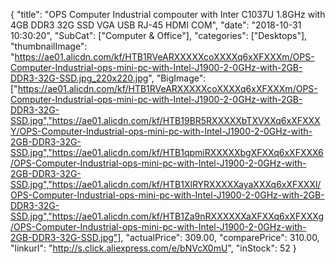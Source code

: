 {
	"title": "OPS Computer  Industrial compouter with Inter C1037U 1.8GHz with 4GB DDR3 32G SSD VGA USB RJ-45 HDMI COM",
	"date": "2018-10-31 10:30:20",
	"SubCat": ["Computer & Office"],
	"categories": ["Desktops"],
	"thumbnailImage": "https://ae01.alicdn.com/kf/HTB1RVeARXXXXXcoXXXXq6xXFXXXm/OPS-Computer-Industrial-ops-mini-pc-with-Intel-J1900-2-0GHz-with-2GB-DDR3-32G-SSD.jpg_220x220.jpg",
	"BigImage": ["https://ae01.alicdn.com/kf/HTB1RVeARXXXXXcoXXXXq6xXFXXXm/OPS-Computer-Industrial-ops-mini-pc-with-Intel-J1900-2-0GHz-with-2GB-DDR3-32G-SSD.jpg","https://ae01.alicdn.com/kf/HTB19BR5RXXXXXbTXVXXq6xXFXXXY/OPS-Computer-Industrial-ops-mini-pc-with-Intel-J1900-2-0GHz-with-2GB-DDR3-32G-SSD.jpg","https://ae01.alicdn.com/kf/HTB1qpmiRXXXXXbgXFXXq6xXFXXX6/OPS-Computer-Industrial-ops-mini-pc-with-Intel-J1900-2-0GHz-with-2GB-DDR3-32G-SSD.jpg","https://ae01.alicdn.com/kf/HTB1XlRYRXXXXXayaXXXq6xXFXXXl/OPS-Computer-Industrial-ops-mini-pc-with-Intel-J1900-2-0GHz-with-2GB-DDR3-32G-SSD.jpg","https://ae01.alicdn.com/kf/HTB1Za9nRXXXXXXaXFXXq6xXFXXXg/OPS-Computer-Industrial-ops-mini-pc-with-Intel-J1900-2-0GHz-with-2GB-DDR3-32G-SSD.jpg"],
	"actualPrice": 309.00,
	"comparePrice": 310.00,
	"linkurl": "http://s.click.aliexpress.com/e/bNVcX0mU",
	"inStock": 52
}
